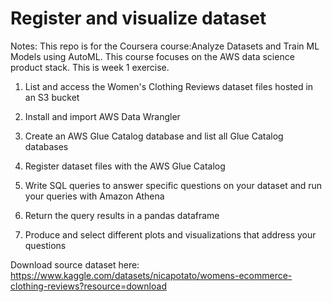 # Register and visualize dataset

Notes: This repo is for the Coursera course:Analyze Datasets and Train ML Models using AutoML.  This course focuses on the AWS data science product stack.  This is week 1 exercise.

1. List and access the Women's Clothing Reviews dataset files hosted in an S3 bucket

2. Install and import AWS Data Wrangler

3. Create an AWS Glue Catalog database and list all Glue Catalog databases

4. Register dataset files with the AWS Glue Catalog

5. Write SQL queries to answer specific questions on your dataset and run your queries with Amazon Athena

6. Return the query results in a pandas dataframe

7. Produce and select different plots and visualizations that address your questions

Download source dataset here: https://www.kaggle.com/datasets/nicapotato/womens-ecommerce-clothing-reviews?resource=download
